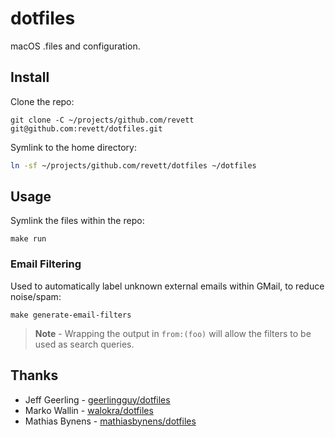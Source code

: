 # dotfiles

macOS .files and configuration.

## Install

Clone the repo:

```
git clone -C ~/projects/github.com/revett git@github.com:revett/dotfiles.git
```

Symlink to the home directory:

```bash
ln -sf ~/projects/github.com/revett/dotfiles ~/dotfiles
```

## Usage

Symlink the files within the repo:

```
make run
```

### Email Filtering

Used to automatically label unknown external emails within GMail, to reduce
noise/spam:

```
make generate-email-filters
```

> **Note** - Wrapping the output in `from:(foo)` will allow the filters to be
> used as search queries.

## Thanks

- Jeff Geerling - [geerlingguy/dotfiles](https://github.com/geerlingguy/dotfiles)
- Marko Wallin - [walokra/dotfiles](https://github.com/walokra/dotfiles)
- Mathias Bynens - [mathiasbynens/dotfiles](https://github.com/mathiasbynens/dotfiles)
